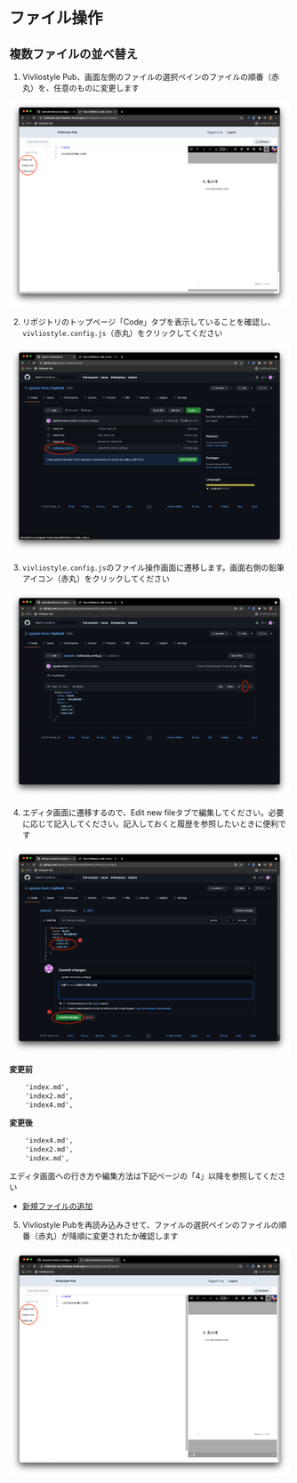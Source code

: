 # ファイル操作

## 複数ファイルの並べ替え

1. Vivliostyle Pub、画面左側のファイルの選択ペインのファイルの順番（赤丸）を、任意のものに変更します

![ ](/images/file-operation/reordering-files/fig-1.png)

2. リポジトリのトップページ「Code」タブを表示していることを確認し、`vivliostyle.config.js`（赤丸）をクリックしてください

![ ](/images/file-operation/reordering-files/fig-2.png)

3. `vivliostyle.config.js`のファイル操作画面に遷移します。画面右側の鉛筆アイコン（赤丸）をクリックしてください

![ ](/images/file-operation/reordering-files/fig-3.png)

4. エディタ画面に遷移するので、Edit new fileタブで編集してください。必要に応じて記入してください。記入しておくと履歴を参照したいときに便利です

![ ](/images/file-operation/reordering-files/fig-4.png)

**変更前**

```
    'index.md',
    'index2.md',
    'index4.md',
```

**変更後**

```
    'index4.md',
    'index2.md',
    'index.md',
```

エディタ画面への行き方や編集方法は下記ページの「4」以降を参照してください


- [新規ファイルの追加](/ja/file-operation/adding-a-new-file.md)


5. Vivliostyle Pubを再読み込みさせて、ファイルの選択ペインのファイルの順番（赤丸）が降順に変更されたか確認します

![ ](/images/file-operation/reordering-files/fig-5.png)